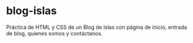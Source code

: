 # blog-islas
Práctica de HTML y CSS de un Blog de Islas con página de inicio, entrada de blog, quienes somos y contáctanos.
